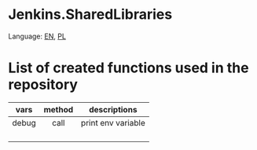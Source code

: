 # Jenkins.SharedLibraries

Language: [EN](README.md), [PL](README.PL.md)

# List of created functions used in the repository
| vars | method | descriptions |
|:-:|:-:|:-:|
| debug | call | print env variable |
|   |   |   |
|   |   |   |
|   |   |   |
|   |   |   |